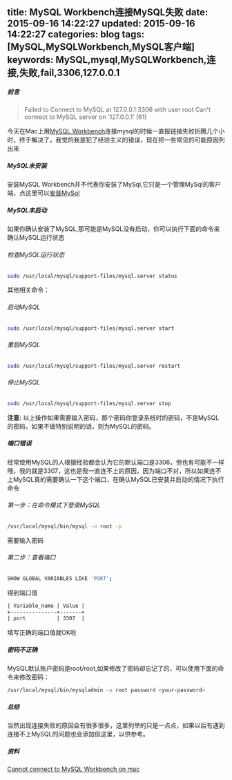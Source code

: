 title: MySQL Workbench连接MySQL失败
date: 2015-09-16 14:22:27
updated: 2015-09-16 14:22:27
categories: blog
tags: [MySQL,MySQLWorkbench,MySQL客户端]
keywords: MySQL,mysql,MySQLWorkbench,连接,失败,fail,3306,127.0.0.1
---
##### 前言

>Failed to Connect to MySQL at 127.0.0.1:3306 with user root
>Can't connect to MySQL server on '127.0.0.1' (61)

今天在Mac上用[MySQL Workbench](http://dev.mysql.com/downloads/workbench/)连接mysql的时候一直报链接失败折腾几个小时，终于解决了，我觉的我是犯了经验主义的错误，现在把一些常见的可能原因列出来
##### MySQL未安装
安装MySQL Workbench并不代表你安装了MySql,它只是一个管理MySql的客户端，点这里可以[安装MySql](http://dev.mysql.com/downloads/mysql/)
##### MySQL未启动
如果你确认安装了MySQL,那可能是MySQL没有启动，你可以执行下面的命令来确认MySQL运行状态
###### 检查MySQL运行状态
```bash
sudo /usr/local/mysql/support-files/mysql.server status
```
<!--more-->  
其他相关命令：
###### 启动MySQL
```bash
sudo /usr/local/mysql/support-files/mysql.server start
```
###### 重启MySQL
```bash
sudo /usr/local/mysql/support-files/mysql.server restart
```
###### 停止MySQL
```bash
sudo /usr/local/mysql/support-files/mysql.server stop
```
**注意:** 以上操作如果需要输入密码，那个密码你登录系统时的密码，不是MySQL的密码，如果不做特别说明的话，则为MySQL的密码。
##### 端口错误
经常使用MySQL的人根据经验都会认为它的默认端口是3306，但也有可能不一样哦，我的就是3307，这也是我一直连不上的原因，因为端口不对，所以如果连不上MySQL真的需要确认一下这个端口，在确认MySQL已安装并启动的情况下执行命令
###### 第一步：在命令模式下登录MySQL
```bash
/usr/local/mysql/bin/mysql -u root -p
```
需要输入密码
###### 第二步：查看端口
```bash
SHOW GLOBAL VARIABLES LIKE 'PORT';
```
得到端口值

```bash
| Variable_name | Value |
+---------------+-------+
| port          | 3307  |
```
填写正确的端口值就OK啦
##### 密码不正确
MySQL默认账户密码是root/root,如果修改了密码却忘记了的，可以使用下面的命令来修改密码：

```bash
/usr/local/mysql/bin/mysqladmin -u root password <your-password>
```
##### 总结
当然出现连接失败的原因会有很多很多，这里列举的只是一点点，如果以后有遇到连接不上MySQL的问题也会添加但这里，以供参考。
##### 资料
[Cannot connect to MySQL Workbench on mac](http://stackoverflow.com/questions/26344795/cannot-connect-to-mysql-workbench-on-mac-cant-connect-to-mysql-server-on-127)